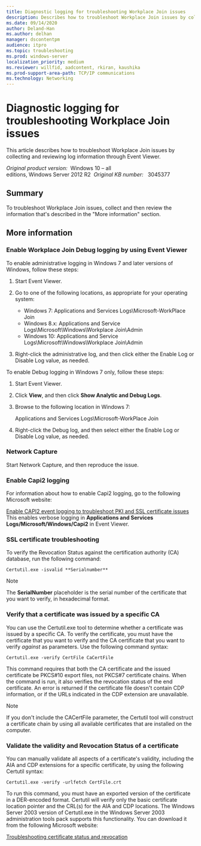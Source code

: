 ```yaml
---
title: Diagnostic logging for troubleshooting Workplace Join issues
description: Describes how to troubleshoot Workplace Join issues by collecting and reviewing log information through Event Viewer.
ms.date: 09/14/2020
author: Deland-Han
ms.author: delhan
manager: dscontentpm
audience: itpro
ms.topic: troubleshooting
ms.prod: windows-server
localization_priority: medium
ms.reviewer: willfid, aadcontent, rkiran, kaushika
ms.prod-support-area-path: TCP/IP communications
ms.technology: Networking
---
```

# Diagnostic logging for troubleshooting Workplace Join issues

This article describes how to troubleshoot Workplace Join issues by collecting and reviewing log information through Event Viewer.

_Original product version:_ &nbsp;Windows 10 – all editions, Windows Server 2012 R2  
_Original KB number:_ &nbsp; 3045377

## Summary

To troubleshoot Workplace Join issues, collect and then review the information that's described in the "More information" section.

## More information

### Enable Workplace Join Debug logging by using Event Viewer

To enable administrative logging in Windows 7 and later versions of Windows, follow these steps:
1. Start Event Viewer.
2. Go to one of the following locations, as appropriate for your operating system:
   - Windows 7: Applications and Services Logs\Microsoft-WorkPlace Join
   - Windows 8.x: Applications and Service Logs\Microsoft\Windows\Workplace Join\Admin
   - Windows 10: Applications and Service Logs\Microsoft\Windows\Workplace Join\Admin

3. Right-click the administrative log, and then click either the Enable Log or Disable Log  value, as needed.

To enable Debug logging in Windows 7 only, follow these steps:
1. Start Event Viewer.
2. Click **View**, and then click **Show Analytic and Debug Logs**.
3. Browse to the following location in Windows 7:

    Applications and Services Logs\Microsoft-WorkPlace Join

4. Right-click the Debug log, and then select either the Enable Log or Disable Log  value, as needed.

### Network Capture

Start Network Capture, and then reproduce the issue.

### Enable Capi2 logging

For information about how to enable Capi2 logging, go to the following Microsoft website:

[Enable CAPI2 event logging to troubleshoot PKI and SSL certificate issues](https://blogs.msdn.com/b/benjaminperkins/archive/2013/10/01/enable-capi2-event-logging-to-troubleshoot-pki-and-ssl-certificate-issues.aspx) 
This enables verbose logging in **Applications and Services Logs/Microsoft/Windows/Capi2** in Event Viewer.

### SSL certificate troubleshooting

To verify the Revocation Status against the certification authority (CA) database, run the following command:

```console
Certutil.exe -isvalid **Serialnumber**  
```

> [!NOTE]
> The **SerialNumber**  placeholder is the serial number of the certificate that you want to verify, in hexadecimal format.

### Verify that a certificate was issued by a specific CA

You can use the Certutil.exe tool to determine whether a certificate was issued by a specific CA. To verify the certificate, you must have the certificate that you want to verify and the CA certificate that you want to verify *against*  as parameters. Use the following command syntax:

```console
Certutil.exe -verify CertFile CaCertFile 
```

This command requires that both the CA certificate and the issued certificate be PKCS#10 export files, not PKCS#7 certificate chains. When the command is run, it also verifies the revocation status of the end certificate. An error is returned if the certificate file doesn't contain CDP information, or if the URLs indicated in the CDP extension are unavailable.

> [!NOTE]
> If you don't include the CACertFile parameter, the Certutil tool will construct a certificate chain by using all available certificates that are installed on the computer.

### Validate the validity and Revocation Status of a certificate

You can manually validate all aspects of a certificate's validity, including the AIA and CDP extensions for a specific certificate, by using the following Certutil syntax:

```console
Certutil.exe -verify -urlfetch CertFile.crt 
```

To run this command, you must have an exported version of the certificate in a DER-encoded format. Certutil will verify only the basic certificate location pointer and the CRL(s) for the AIA and CDP locations. The Windows Server 2003 version of Certutil.exe in the Windows Server 2003 administration tools pack supports this functionality. You can download it from the following Microsoft website:

[Troubleshooting certificate status and revocation](https://www.microsoft.com/technet/security/guidance/cryptographyetc/tshtcrl.mspx?#i)
